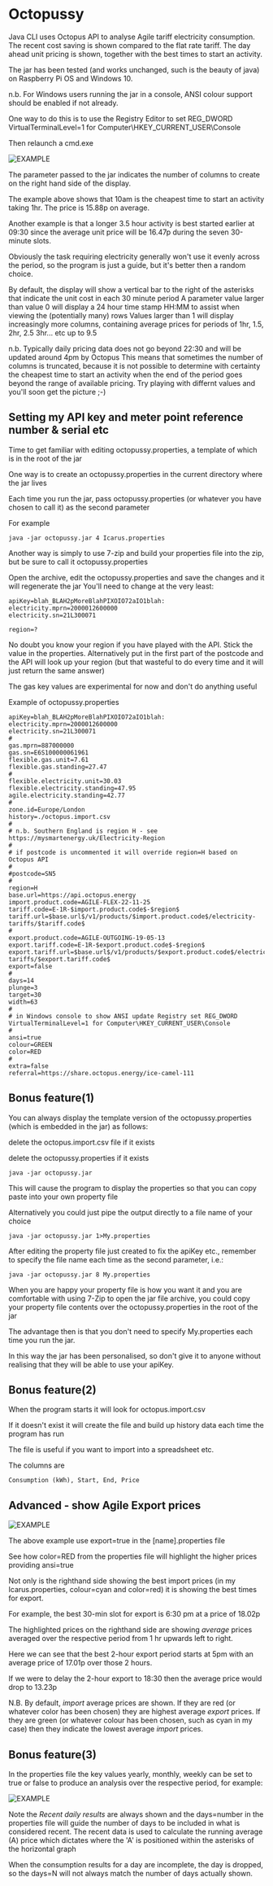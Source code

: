 # Octopussy
Java CLI uses Octopus API to analyse Agile tariff electricity consumption.
The recent cost saving is shown compared to the flat rate tariff.
The day ahead unit pricing is shown, together with the best times to start an activity.

The jar has been tested (and works unchanged, such is the beauty of java) on Raspberry Pi OS and Windows 10.

n.b.
For Windows users running the jar in a console, ANSI colour support should be enabled if not already.

One way to do this is to  use the Registry Editor to
set REG_DWORD VirtualTerminalLevel=1 for Computer\HKEY_CURRENT_USER\Console

Then relaunch a cmd.exe

![EXAMPLE](/assets/Octopussy.JPG?raw=true "Picture 1")

The parameter passed to the jar indicates the number of columns to create on the right hand side of the display.

The example above shows that 10am is the cheapest time to start an activity taking 1hr. The price is 15.88p on average.

Another example is that a longer 3.5 hour activity is best started earlier at 09:30 since the average unit price will be 16.47p during the seven 30-minute slots.

Obviously the task requiring electricity generally won't use it evenly across the period, so the program is just a guide, but it's better then a random choice.

By default, the display will show a vertical bar to the right of the asterisks that indicate the unit cost in each 30 minute period
A parameter value larger than value 0 will display a 24 hour time stamp HH:MM to assist when viewing the (potentially many) rows
Values larger than 1 will display increasingly more columns, containing average prices for periods of 1hr, 1.5, 2hr, 2.5 3hr... etc up to 9.5

n.b. Typically daily pricing data does not go beyond 22:30 and will be updated around 4pm by Octopus
This means that sometimes the number of columns is truncated, because it is not possible to determine with certainty the cheapest time to start an activity when the end of the period goes beyond the range of available pricing.  Try playing with differnt values and you'll soon get the picture ;-)

## Setting my API key and meter point reference number & serial etc

Time to get familiar with editing octopussy.properties, a template of which is in the root of the jar

One way is to create an octopussy.properties in the current directory where the jar lives

Each time you run the jar, pass octopussy.properties (or whatever you have chosen to call it) as the second parameter

For example

```
java -jar octopussy.jar 4 Icarus.properties
```

Another way is simply to use 7-zip and build your properties file into the zip, but be sure to call it octopussy.properties

Open the archive, edit the octopussy.properties and save the changes and it will regenerate the jar
You'll need to change at the very least:
```
apiKey=blah_BLAH2pMoreBlahPIXOIO72aIO1blah:
electricity.mprn=2000012600000
electricity.sn=21L300071

region=?
```

No doubt you know your region if you have played with the API.
Stick the value in the properties. 
Alternatively put in the first part of the postcode and the API will look up your region (but that wasteful to do every time and it will just return the same answer)

The gas key values are experimental for now and don't do anything useful

Example of octopussy.properties
```
apiKey=blah_BLAH2pMoreBlahPIXOIO72aIO1blah:
electricity.mprn=2000012600000
electricity.sn=21L300071
#
gas.mprn=887000000
gas.sn=E6S100000061961
flexible.gas.unit=7.61
flexible.gas.standing=27.47
#
flexible.electricity.unit=30.03
flexible.electricity.standing=47.95
agile.electricity.standing=42.77
#
zone.id=Europe/London
history=./octopus.import.csv
#
# n.b. Southern England is region H - see https://mysmartenergy.uk/Electricity-Region
#
# if postcode is uncommented it will override region=H based on Octopus API
#
#postcode=SN5
#
region=H
base.url=https://api.octopus.energy
import.product.code=AGILE-FLEX-22-11-25
tariff.code=E-1R-$import.product.code$-$region$
tariff.url=$base.url$/v1/products/$import.product.code$/electricity-tariffs/$tariff.code$
#
export.product.code=AGILE-OUTGOING-19-05-13
export.tariff.code=E-1R-$export.product.code$-$region$
export.tariff.url=$base.url$/v1/products/$export.product.code$/electricity-tariffs/$export.tariff.code$
export=false
#
days=14
plunge=3
target=30
width=63
#
# in Windows console to show ANSI update Registry set REG_DWORD VirtualTerminalLevel=1 for Computer\HKEY_CURRENT_USER\Console
#
ansi=true
colour=GREEN
color=RED
#
extra=false
referral=https://share.octopus.energy/ice-camel-111
```

## Bonus feature(1)

You can always display the template version of the octopussy.properties (which is embedded in the jar) as follows:

delete the octopus.import.csv file if it exists

delete the octopussy.properties if it exists

```
java -jar octopussy.jar
```
This will cause the program to display the properties so that you can copy paste into your own property file

Alternatively you could just pipe the output directly to a file name of your choice

```
java -jar octopussy.jar 1>My.properties
```

After editing the property file just created to fix the apiKey etc., remember to specify the file name each time as the second parameter, i.e.:

```
java -jar octopussy.jar 8 My.properties
```
When you are happy your property file is how you want it and you are comfortable with using 7-Zip to open the jar file archive, you could copy your property file contents over the octopussy.properties in the root of the jar

The advantage then is that you don't need to  specify My.properties each time you run the jar.

In this way the jar has been personalised, so don't give it to anyone without realising that they will be able to use your apiKey.

## Bonus feature(2)


When the program starts it will look for octopus.import.csv

If it doesn't exist it will create the file and build up history data each time the program has run

The file is useful if you want to import into a spreadsheet etc.

The columns are 
```
Consumption (kWh), Start, End, Price
```

## Advanced  - show Agile Export prices

![EXAMPLE](/assets/Octopussy2.JPG?raw=true "Picture 2")

The above example use export=true in the [name].properties file

See how color=RED from the properties file will highlight the higher prices providing ansi=true

Not only is the righthand side showing the best import prices (in my Icarus.properties, colour=cyan and color=red) it is showing the best times for export.

For example, the best 30-min slot for export is 6:30 pm at a price of 18.02p

The highlighted prices on the righthand side are showing _average_ prices averaged over the respective period from 1 hr upwards left to right.

Here we can see that the best 2-hour export period starts at 5pm with an average price of 17.01p over those 2 hours.

If we were to delay the 2-hour export to 18:30 then the average price would drop to 13.23p

N.B. By default, *import* average prices are shown. If they are red (or whatever color has been chosen) they are highest average *export* prices.
If they are green (or whatever colour has been chosen, such as cyan in my case) then they indicate the lowest average *import* prices.

## Bonus feature(3)

In the properties file the key values yearly, monthly, weekly can be set to true or false to produce an analysis over the respective period, for example:

![EXAMPLE](/assets/Octopussy3.JPG?raw=true "Picture 3")

Note the *Recent daily results* are always shown and the days=number in the properties file will guide the number of days to be included in what is considered recent.
The recent data is used to calculate the running average (A) price which dictates where the 'A' is positioned within the asterisks of the horizontal graph

When the consumption results for a day are incomplete, the day is dropped, so the days=N will not always match the number of days actually shown. 
